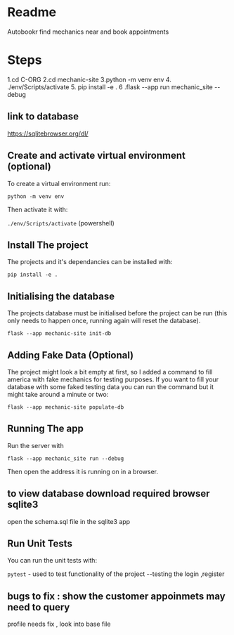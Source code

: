 # Readme

Autobookr find mechanics near and book appointments 
# Steps 
1.cd C-ORG 
2.cd mechanic-site 
3.python -m venv env 
4.  ./env/Scripts/activate
5. pip install -e . 
6 .flask --app run mechanic_site --debug 

## link to database 
https://sqlitebrowser.org/dl/

## Create and activate virtual environment (optional)

To create a virtual environment run:

    python -m venv env

Then activate it with:


`./env/Scripts/activate`    (powershell)



## Install The project

The projects and it's dependancies can be installed with:

    pip install -e .

## Initialising the database

The projects database must be initialised before the project can be run (this only needs to happen once, running again will reset the database).

    flask --app mechanic-site init-db 

## Adding Fake Data (Optional)

The project might look a bit empty at first, so I added a command to fill america with fake mechanics for testing purposes. If you want to fill your database with some faked testing data you can run the command but it might take around a minute or two:

    flask --app mechanic-site populate-db
    
## Running The app

Run the server with

    flask --app mechanic_site run --debug

Then open the address it is running on in a browser.

## to view database download required browser sqlite3 
open the schema.sql file in the sqlite3 app 

## Run Unit Tests

You can run the unit tests with:

`pytest` - used to test functionality of the project 
--testing the login ,register 

## bugs to fix : show the customer appoinmets may need to query 
profile needs fix , look into base file 


